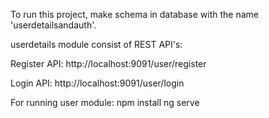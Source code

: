 To run this project, make schema in database with the name 'userdetailsandauth'.

userdetails module consist of REST API's:

Register API:
http://localhost:9091/user/register

Login API:
http://localhost:9091/user/login

For running user module:
npm install
ng serve